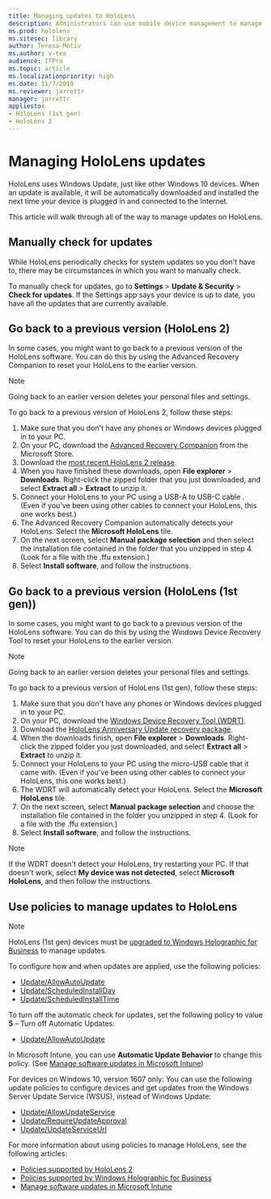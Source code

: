 ```yaml
---
title: Managing updates to HoloLens
description: Administrators can use mobile device management to manage updates to HoloLens devices.
ms.prod: hololens
ms.sitesec: library
author: Teresa-Motiv
ms.author: v-tea
audience: ITPro
ms.topic: article
ms.localizationpriority: high
ms.date: 11/7/2019
ms.reviewer: jarrettr
manager: jarrettr
appliesto:
- HoloLens (1st gen)
- HoloLens 2
---
```


# Managing HoloLens updates

HoloLens uses Windows Update, just like other Windows 10 devices. When an update is available, it will be automatically downloaded and installed the next time your device is plugged in and connected to the Internet.

This article will walk through all of the way to manage updates on HoloLens.

## Manually check for updates

While HoloLens periodically checks for system updates so you don't have to, there may be circumstances in which you want to manually check.

To manually check for updates, go to **Settings** > **Update & Security** > **Check for updates**. If the Settings app says your device is up to date, you have all the updates that are currently available.

## Go back to a previous version (HoloLens 2)

In some cases, you might want to go back to a previous version of the HoloLens software. You can do this by using the Advanced Recovery Companion to reset your HoloLens to the earlier version.

> [!NOTE]
> Going back to an earlier version deletes your personal files and settings.

To go back to a previous version of HoloLens 2, follow these steps:

1. Make sure that you don't have any phones or Windows devices plugged in to your PC.
1. On your PC, download the [Advanced Recovery Companion](https://www.microsoft.com/p/advanced-recovery-companion/9p74z35sfrs8?activetab=pivot:overviewtab) from the Microsoft Store.
1. Download the [most recent HoloLens 2 release](https://aka.ms/hololens2download).
1. When you have finished these downloads, open **File explorer** > **Downloads**. Right-click the zipped folder that you just downloaded, and select **Extract all** > **Extract** to unzip it.
1. Connect your HoloLens to your PC using a USB-A to USB-C cable . (Even if you've been using other cables to connect your HoloLens, this one works best.)
1. The Advanced Recovery Companion automatically detects your HoloLens. Select the **Microsoft HoloLens** tile.
1. On the next screen, select **Manual package selection** and then select the installation file contained in the folder that you unzipped in step 4. (Look for a file with the .ffu extension.)
1. Select **Install software**, and follow the instructions.

## Go back to a previous version (HoloLens (1st gen))

In some cases, you might want to go back to a previous version of the HoloLens software. You can do this by using the Windows Device Recovery Tool to reset your HoloLens to the earlier version.

> [!NOTE]
> Going back to an earlier version deletes your personal files and settings.

To go back to a previous version of HoloLens (1st gen), follow these steps:

1. Make sure that you don't have any phones or Windows devices plugged in to your PC.
1. On your PC, download the [Windows Device Recovery Tool (WDRT)](https://support.microsoft.com/help/12379).
1. Download the [HoloLens Anniversary Update recovery package](https://aka.ms/hololensrecovery).
1. When the downloads finish, open **File explorer** > **Downloads**. Right-click the zipped folder you just downloaded, and select **Extract all** > **Extract** to unzip it.
1. Connect your HoloLens to your PC using the micro-USB cable that it came with. (Even if you've been using other cables to connect your HoloLens, this one works best.)
1. The WDRT will automatically detect your HoloLens. Select the **Microsoft HoloLens** tile.
1. On the next screen, select **Manual package selection** and choose the installation file contained in the folder you unzipped in step 4. (Look for a file with the .ffu extension.)
1. Select **Install software**, and follow the instructions.

> [!NOTE]
> If the WDRT doesn't detect your HoloLens, try restarting your PC. If that doesn't work, select **My device was not detected**, select **Microsoft HoloLens**, and then follow the instructions.

## Use policies to manage updates to HoloLens

> [!NOTE]
> HoloLens (1st gen) devices must be [upgraded to Windows Holographic for Business](hololens1-upgrade-enterprise.md) to manage updates.

To configure how and when updates are applied, use the following policies:

- [Update/AllowAutoUpdate](https://docs.microsoft.com/windows/client-management/mdm/policy-csp-update#update-allowautoupdate)
- [Update/ScheduledInstallDay](https://docs.microsoft.com/windows/client-management/mdm/policy-csp-update#update-scheduledinstallday)
- [Update/ScheduledInstallTime](https://docs.microsoft.com/windows/client-management/mdm/policy-csp-update#update-scheduledinstalltime)

To turn off the automatic check for updates, set the following policy to value **5** – Turn off Automatic Updates:

- [Update/AllowAutoUpdate](https://docs.microsoft.com/windows/client-management/mdm/policy-csp-update#update-allowautoupdate)

In Microsoft Intune, you can use **Automatic Update Behavior** to change this policy. (See [Manage software updates in Microsoft Intune](https://docs.microsoft.com/intune/windows-update-for-business-configure))

For devices on Windows 10, version 1607 only: You can use the following update policies to configure devices and get updates from the Windows Server Update Service (WSUS), instead of Windows Update:

- [Update/AllowUpdateService](https://docs.microsoft.com/windows/client-management/mdm/policy-csp-update#update-allowupdateservice)
- [Update/RequireUpdateApproval](https://docs.microsoft.com/windows/client-management/mdm/policy-csp-update#update-requireupdateapproval)
- [Update/UpdateServiceUrl](https://docs.microsoft.com/windows/client-management/mdm/policy-csp-update#update-updateserviceurl)

For more information about using policies to manage HoloLens, see the following articles:

- [Policies supported by HoloLens 2](https://docs.microsoft.com/windows/client-management/mdm/policy-configuration-service-provider#policies-supported-by-hololens-2)
- [Policies supported by Windows Holographic for Business](https://docs.microsoft.com/windows/client-management/mdm/policy-configuration-service-provider#a-href-idhololenspoliciesapolicies-supported-by-windows-holographic-for-business)
- [Manage software updates in Microsoft Intune](https://docs.microsoft.com/intune/windows-update-for-business-configure)
